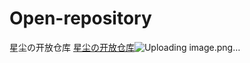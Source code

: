 # Open-repository
星尘の开放仓库
<a href="https://pan.xingchencloud.top/" title="星尘の开放仓库">星尘の开放仓库</a>![Uploading image.png…]()
